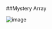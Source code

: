 
##Mystery Array


![image](https://user-images.githubusercontent.com/25129580/40894837-dd82a00c-67c9-11e8-9b87-7cd83acf9643.png)